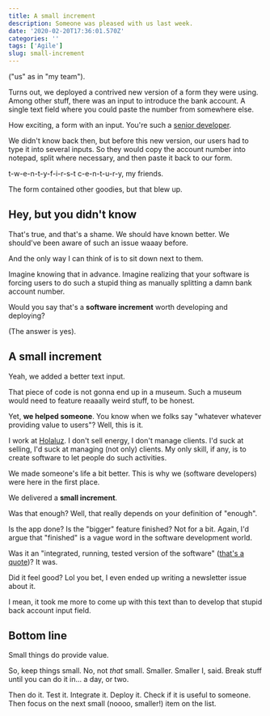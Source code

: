 ```yaml
---
title: A small increment
description: Someone was pleased with us last week.
date: '2020-02-20T17:36:01.570Z'
categories: ''
tags: ['Agile']
slug: small-increment
---
```


("us" as in "my team").

Turns out, we deployed a contrived new version of a form they were using. Among other stuff, there was an input to introduce the bank account. A single text field where you could paste the number from somewhere else.

How exciting, a form with an input. You're such a [senior developer](https://afontcu.dev/senior-developer-meaning/).

We didn't know back then, but before this new version, our users had to type it into several inputs. So they would copy the account number into notepad, split where necessary, and then paste it back to our form.

t-w-e-n-t-y-f-i-r-s-t c-e-n-t-u-r-y, my friends.

The form contained other goodies, but that blew up.

## Hey, but you didn't know

That's true, and that's a shame. We should have known better. We should've been aware of such an issue waaay before.

And the only way I can think of is to sit down next to them.

Imagine knowing that in advance. Imagine realizing that your software is forcing users to do such a stupid thing as manually splitting a damn bank account number.

Would you say that's a **software increment** worth developing and deploying?

(The answer is yes).

## A small increment

Yeah, we added a better text input.

That piece of code is not gonna end up in a museum. Such a museum would need to feature reaaally weird stuff, to be honest.

Yet, **we helped someone**. You know when we folks say "whatever whatever providing value to users"? Well, this is it.

I work at [Holaluz](https://holaluz.com). I don't sell energy, I don't manage clients. I'd suck at selling, I'd suck at managing (not only) clients. My only skill, if any, is to create software to let people do such activities.

We made someone's life a bit better. This is why we (software developers) were here in the first place.

We delivered a **small increment**.

Was that enough? Well, that really depends on your definition of "enough".

Is the app done? Is the "bigger" feature finished? Not for a bit. Again, I'd argue that "finished" is a vague word in the software development world.

Was it an "integrated, running, tested version of the software" ([that's a quote](https://ronjeffries.com/articles/017-08ff/new-framework-increment))? It was.

Did it feel good? Lol you bet, I even ended up writing a newsletter issue about it.

I mean, it took me more to come up with this text than to develop that stupid back account input field.

## Bottom line

Small things do provide value.

So, keep things small. No, not *that* small. Smaller. Smaller I, said. Break stuff until you can do it in... a day, or two.

Then do it. Test it. Integrate it. Deploy it. Check if it is useful to someone. Then focus on the next small (noooo, smaller!) item on the list.


